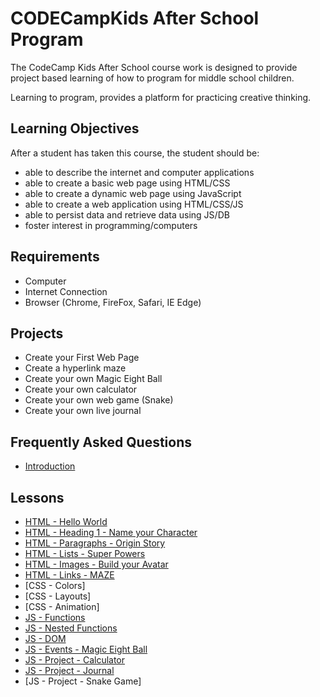 # CODECampKids After School Program

The CodeCamp Kids After School course work is designed to provide project based learning of how to program for middle school children.

Learning to program, provides a platform for practicing creative thinking.

## Learning Objectives

After a student has taken this course, the student should be:

* able to describe the internet and computer applications
* able to create a basic web page using HTML/CSS
* able to create a dynamic web page using JavaScript
* able to create a web application using HTML/CSS/JS
* able to persist data and retrieve data using JS/DB
* foster interest in programming/computers

## Requirements

* Computer
* Internet Connection
* Browser (Chrome, FireFox, Safari, IE Edge)

## Projects

* Create your First Web Page
* Create a hyperlink maze
* Create your own Magic Eight Ball
* Create your own calculator
* Create your own web game (Snake)
* Create your own live journal

## Frequently Asked Questions

- [Introduction](/intro)

## Lessons

- [HTML - Hello World](/1-html-hello-world)
- [HTML - Heading 1 - Name your Character](/2-html-heading-character-name)
- [HTML - Paragraphs - Origin Story](/3-html-paragraphs-origin-story)
- [HTML - Lists - Super Powers](/4-html-lists)
- [HTML - Images - Build your Avatar](/5-html-images)
- [HTML - Links - MAZE](/6-html-links)
- [CSS - Colors]
- [CSS - Layouts]
- [CSS - Animation]
- [JS - Functions](/functions)
- [JS - Nested Functions](/nested-functions)
- [JS - DOM](/dom)
- [JS - Events - Magic Eight Ball](/magic-eight-ball)
- [JS - Project - Calculator](/calculator)
- [JS - Project - Journal](/journal)
- [JS - Project - Snake Game]
